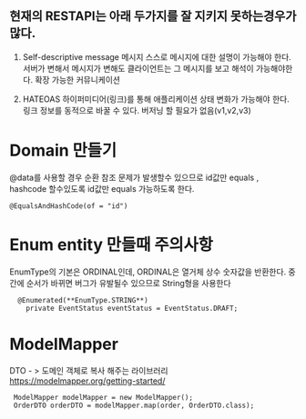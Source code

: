 ## 현재의 RESTAPI는 아래 두가지를 잘 지키지 못하는경우가 많다.

1. Self-descriptive message
메시지 스스로 메시지에 대한 설명이 가능해야 한다.
서버가 변해서 메시지가 변해도 클라이언트는 그 메시지를 보고 해석이 가능해야한다.
확장 가능한 커뮤니케이션

2. HATEOAS
하이퍼미디어(링크)를 통해 애플리케이션 상태 변화가 가능해야 한다.
링크 정보를 동적으로 바꿀 수 있다. 버저닝 할 필요가 없음(v1,v2,v3)


# Domain 만들기
@data를 사용할 경우 순환 참조 문제가 발생할수 있으므로 id값만 equals , hashcode 할수있도록 
id값만 equals 가능하도록 한다.
```
@EqualsAndHashCode(of = "id")
```

# Enum entity 만들때 주의사항
EnumType의 기본은 ORDINAL인데, ORDINAL은 열거체 상수 숫자값을 반환한다.
중간에 순서가 바뀌면 버그가 유발될수 있으므로 String형을 사용한다

```
  @Enumerated(**EnumType.STRING**)
    private EventStatus eventStatus = EventStatus.DRAFT;
```

# ModelMapper
DTO - > 도메인 객체로 복사 해주는 라이브러리
https://modelmapper.org/getting-started/
```
 ModelMapper modelMapper = new ModelMapper();
 OrderDTO orderDTO = modelMapper.map(order, OrderDTO.class);
```
